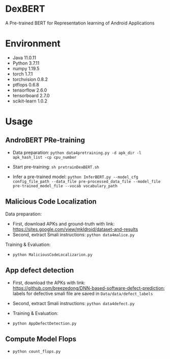 # DexBERT
A Pre-trained BERT for Representation learning of Android Applications

# Environment

  - Java 11.0.11
  - Python 3.7.11
  - numpy 1.19.5
  - torch 1.7.1
  - torchvision 0.8.2
  - ptflops 0.6.8
  - tensorflow 2.6.0
  - tensorboard 2.7.0
  - scikit-learn 1.0.2

# Usage

## AndroBERT PRe-training
  - Data preparation: ```python data4pretraining.py -d apk_dir -l apk_hash_list -cp cpu_number```

  - Start pre-training: ```sh pretrainDexBERT.sh```

  - Infer a pre-trained model: ```python InferBERT.py --model_cfg config_file_path --data_file pre-processed_data_file --model_file pre-trained_model_file --vocab vocabulary_path```

## Malicious Code Localization
Data preparation: 
  - First, download APKs and ground-truth with link: https://sites.google.com/view/mkldroid/dataset-and-results
  - Second, extract Smali instructions: ```python data4malice.py```

Training & Evaluation:
  - ```python MaliciousCodeLocalizarion.py```

## App defect detection
  - First, download the APKs with link: https://github.com/breezedong/DNN-based-software-defect-prediction; labels for defective smali file are saved in ```Data/data/defect_labels```
  - Second, extract Smali instructions: ```python data4defect.py```

  - Training & Evaluation:
  - ```python AppDefectDetection.py```

## Compute Model Flops
  - ```python count_flops.py```